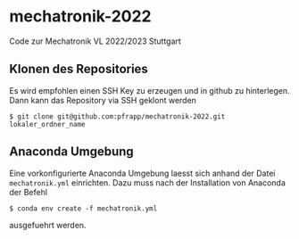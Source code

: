 # mechatronik-2022
Code zur Mechatronik VL 2022/2023 Stuttgart

## Klonen des Repositories
Es wird empfohlen einen SSH Key zu erzeugen und in github zu hinterlegen.
Dann kann das Repository via SSH geklont werden
```
$ git clone git@github.com:pfrapp/mechatronik-2022.git lokaler_ordner_name
```

## Anaconda Umgebung
Eine vorkonfigurierte Anaconda Umgebung laesst sich anhand der Datei `mechatronik.yml` einrichten.
Dazu muss nach der Installation von Anaconda der Befehl
```
$ conda env create -f mechatronik.yml
```
ausgefuehrt werden.
